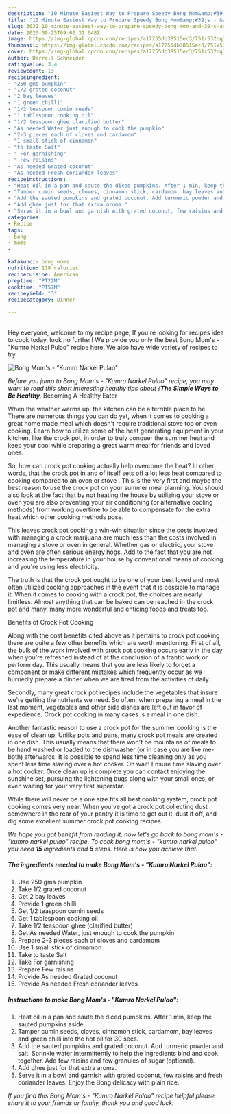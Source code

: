 ```yaml
---
description: "10 Minute Easiest Way to Prepare Speedy Bong Mom&amp;#39;s - &amp;#34;Kumro Narkel Pulao&amp;#34;"
title: "10 Minute Easiest Way to Prepare Speedy Bong Mom&amp;#39;s - &amp;#34;Kumro Narkel Pulao&amp;#34;"
slug: 3032-10-minute-easiest-way-to-prepare-speedy-bong-mom-and-39-s-and-34-kumro-narkel-pulao-and-34
date: 2020-09-25T09:02:31.648Z
image: https://img-global.cpcdn.com/recipes/a17255db38515ec3/751x532cq70/bong-moms-kumro-narkel-pulao-recipe-main-photo.jpg
thumbnail: https://img-global.cpcdn.com/recipes/a17255db38515ec3/751x532cq70/bong-moms-kumro-narkel-pulao-recipe-main-photo.jpg
cover: https://img-global.cpcdn.com/recipes/a17255db38515ec3/751x532cq70/bong-moms-kumro-narkel-pulao-recipe-main-photo.jpg
author: Darrell Schneider
ratingvalue: 3.4
reviewcount: 13
recipeingredient:
- "250 gms pumpkin"
- "1/2 grated coconut"
- "2 bay leaves"
- "1 green chilli"
- "1/2 teaspoon cumin seeds"
- "1 tablespoon cooking oil"
- "1/2 teaspoon ghee clarified butter"
- "As needed Water just enough to cook the pumpkin"
- "2-3 pieces each of cloves and cardamom"
- "1 small stick of cinnamon"
- "to taste Salt"
- " For garnishing"
- " Few raisins"
- "As needed Grated coconut"
- "As needed Fresh coriander leaves"
recipeinstructions:
- "Heat oil in a pan and saute the diced pumpkins. After 1 min, keep the sauted pumpkins aside."
- "Tamper cumin seeds, cloves, cinnamon stick, cardamom, bay leaves and green chilli into the hot oil for 30 secs."
- "Add the sauted pumpkins and grated coconut. Add turmeric powder and salt. Sprinkle water intermittently to help the ingredients bind and cook together. Add few raisins and few granules of sugar (optional)."
- "Add ghee just for that extra aroma."
- "Serve it in a bowl and garnish with grated coconut, few raisins and fresh coriander leaves. Enjoy the Bong delicacy with plain rice."
categories:
- Recipe
tags:
- bong
- moms
- 

katakunci: bong moms  
nutrition: 118 calories
recipecuisine: American
preptime: "PT22M"
cooktime: "PT57M"
recipeyield: "3"
recipecategory: Dinner

---
```

<br>
Hey everyone, welcome to my recipe page, If you're looking for recipes idea to cook today, look no further! We provide you only the best Bong Mom&#39;s - &#34;Kumro Narkel Pulao&#34; recipe here. We also have wide variety of recipes to try.
<br>


![Bong Mom&#39;s - &#34;Kumro Narkel Pulao&#34;](https://img-global.cpcdn.com/recipes/a17255db38515ec3/751x532cq70/bong-moms-kumro-narkel-pulao-recipe-main-photo.jpg)

<i>Before you jump to Bong Mom&#39;s - &#34;Kumro Narkel Pulao&#34; recipe, you may want to read this short interesting healthy tips about {<strong>The Simple Ways to Be Healthy</strong>.</i>
Becoming A Healthy Eater


When the weather warms up, the kitchen can be a terrible place to be. There are numerous things you can do yet, when it comes to cooking a great home made meal which doesn't require traditional stove top or oven cooking. Learn how to utilize some of the heat generating equipment in your kitchen, like the crock pot, in order to truly conquer the summer heat and keep your cool while preparing a great warm meal for friends and loved ones.

So, how can crock pot cooking actually help overcome the heat? In other words, that the crock pot in and of itself sets off a lot less heat compared to cooking compared to an oven or stove . This is the very first and maybe the best reason to use the crock pot on your summer meal planning. You should also look at the fact that by not heating the house by utilizing your stove or oven you are also preventing your air conditioning (or alternative cooling methods) from working overtime to be able to compensate for the extra heat which other cooking methods pose.

This leaves crock pot cooking a win-win situation since the costs involved with managing a crock marijuana are much less than the costs involved in managing a stove or oven in general. Whether gas or electric, your stove and oven are often serious energy hogs. Add to the fact that you are not increasing the temperature in your house by conventional means of cooking and you're using less electricity.

 The truth is that the crock pot ought to be one of your best loved and most often utilized cooking approaches in the event that it is possible to manage it. When it comes to cooking with a crock pot, the choices are nearly limitless.  Almost anything that can be baked can be reached in the crock pot and many, many more wonderful and enticing foods and treats too.

Benefits of Crock Pot Cooking

Along with the cost benefits cited above as it pertains to crock pot cooking there are quite a few other benefits which are worth mentioning. First of all, the bulk of the work involved with crock pot cooking occurs early in the day when you're refreshed instead of at the conclusion of a frantic work or perform day. This usually means that you are less likely to forget a component or make different mistakes which frequently occur as we hurriedly prepare a dinner when we are tired from the activities of daily.

Secondly, many great crock pot recipes include the vegetables that insure we're getting the nutrients we need. So often, when preparing a meal in the last moment, vegetables and other side dishes are left out in favor of expedience. Crock pot cooking in many cases is a meal in one dish.

Another fantastic reason to use a crock pot for the summer cooking is the ease of clean up.  Unlike pots and pans, many crock pot meals are created in one dish. This usually means that there won't be mountains of meals to be hand washed or loaded to the dishwasher (or in case you are like me-both) afterwards. It is possible to spend less time cleaning only as you spent less time slaving over a hot cooker. Oh wait! Ensure time slaving over a hot cooker. Once clean up is complete you can contact enjoying the sunshine set, pursuing the lightening bugs along with your small ones, or even waiting for your very first superstar.

While there will never be a one size fits all best cooking system, crock pot cooking comes very near. When you've got a crock pot collecting dust somewhere in the rear of your pantry it is time to get out it, dust if off, and dig some excellent summer crock pot cooking recipes.


<i>We hope you got benefit from reading it, now let's go back to bong mom&#39;s - &#34;kumro narkel pulao&#34; recipe. To cook bong mom&#39;s - &#34;kumro narkel pulao&#34; you need <strong>15</strong> ingredients and <strong>5</strong> steps. Here is how you achieve that.
</i>

##### The ingredients needed to make Bong Mom&#39;s - &#34;Kumro Narkel Pulao&#34;:

1. Use 250 gms pumpkin
1. Take 1/2 grated coconut
1. Get 2 bay leaves
1. Provide 1 green chilli
1. Get 1/2 teaspoon cumin seeds
1. Get 1 tablespoon cooking oil
1. Take 1/2 teaspoon ghee (clarified butter)
1. Get As needed Water, just enough to cook the pumpkin
1. Prepare 2-3 pieces each of cloves and cardamom
1. Use 1 small stick of cinnamon
1. Take to taste Salt
1. Take  For garnishing
1. Prepare  Few raisins
1. Provide As needed Grated coconut
1. Provide As needed Fresh coriander leaves


##### Instructions to make Bong Mom&#39;s - &#34;Kumro Narkel Pulao&#34;:

1. Heat oil in a pan and saute the diced pumpkins. After 1 min, keep the sauted pumpkins aside.
1. Tamper cumin seeds, cloves, cinnamon stick, cardamom, bay leaves and green chilli into the hot oil for 30 secs.
1. Add the sauted pumpkins and grated coconut. Add turmeric powder and salt. Sprinkle water intermittently to help the ingredients bind and cook together. Add few raisins and few granules of sugar (optional).
1. Add ghee just for that extra aroma.
1. Serve it in a bowl and garnish with grated coconut, few raisins and fresh coriander leaves. Enjoy the Bong delicacy with plain rice.




<i>If you find this Bong Mom&#39;s - &#34;Kumro Narkel Pulao&#34; recipe helpful please share it to your friends or family, thank you and good luck.</i>

